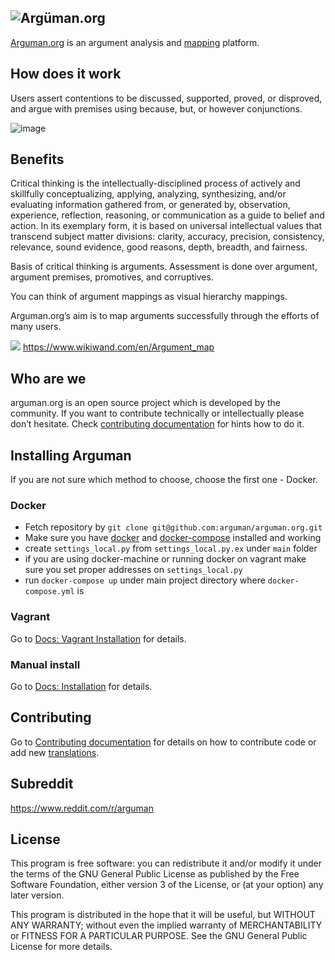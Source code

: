 ![Argüman.org](https://avatars3.githubusercontent.com/u/9404651?s=200&v=4)
----
[Arguman.org](https://arguman.org) is an argument analysis and [mapping](https://www.wikiwand.com/en/Argument_map) platform.

## How does it work

Users assert contentions to be discussed, supported, proved, or disproved, and argue with premises using because, but, or however conjunctions.

![image](https://raw.githubusercontent.com/arguman/arguman.org/master/example-argument.png?)

## Benefits

Critical thinking is the intellectually-disciplined process of actively and skillfully conceptualizing, applying, analyzing, synthesizing, and/or evaluating information gathered from, or generated by, observation, experience, reflection, reasoning, or communication as a guide to belief and action. In its exemplary form, it is based on universal intellectual values that transcend subject matter divisions: clarity, accuracy, precision, consistency, relevance, sound evidence, good reasons, depth, breadth, and fairness.

Basis of critical thinking is arguments. Assessment is done over argument, argument premises, promotives, and corruptives.

You can think of argument mappings as visual hierarchy mappings.

Arguman.org’s aim is to map arguments successfully through the efforts of many users.

![](https://raw.githubusercontent.com/arguman/arguman.org/master/argument-map.png)
https://www.wikiwand.com/en/Argument_map

## Who are we

arguman.org is an open source project which is developed by the community. If you want to contribute technically or intellectually please don’t hesitate.
Check [contributing documentation](CONTRIBUTING.md) for hints how to do it.


## Installing Arguman

If you are not sure which method to choose, choose the first one - Docker.

### Docker

- Fetch repository by `git clone git@github.com:arguman/arguman.org.git`
- Make sure you have [docker](http://docker.io) and [docker-compose](https://docs.docker.com/compose/install/) installed and working
- create `settings_local.py` from `settings_local.py.ex` under `main` folder
- if you are using docker-machine or running docker on vagrant make sure you set proper addresses on `settings_local.py`
- run `docker-compose up` under main project directory where `docker-compose.yml` is

### Vagrant

Go to [Docs: Vagrant Installation](docs/vagrant_installation.md) for details.
 
### Manual install

Go to [Docs: Installation](docs/installation.md) for details.

## Contributing

Go to [Contributing documentation](CONTRIBUTING.md) for details on how to contribute code or add new [translations](CONTRIBUTING.md#translations).

## Subreddit
<https://www.reddit.com/r/arguman>

## License

This program is free software: you can redistribute it and/or modify it under the terms of the GNU General Public License as published by the Free Software Foundation, either version 3 of the License, or (at your option) any later version.

This program is distributed in the hope that it will be useful, but WITHOUT ANY WARRANTY; without even the implied warranty of MERCHANTABILITY or FITNESS FOR A PARTICULAR PURPOSE.  See the GNU General Public License for more details.
